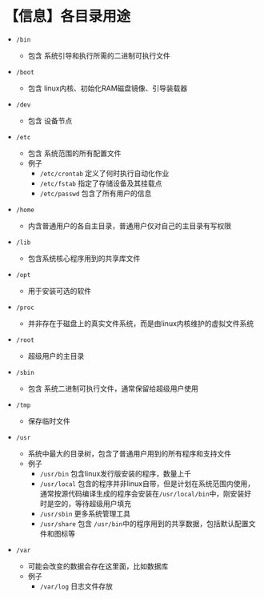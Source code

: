 # 【信息】各目录用途

- `/bin`
    - 包含 系统引导和执行所需的二进制可执行文件

- `/boot`
    - 包含 linux内核、初始化RAM磁盘镜像、引导装载器

- `/dev`
    - 包含 设备节点

- `/etc`
    - 包含 系统范围的所有配置文件
    - 例子
        - `/etc/crontab` 定义了何时执行自动化作业
        - `/etc/fstab` 指定了存储设备及其挂载点
        - `/etc/passwd` 包含了所有用户的信息

- `/home`
    - 内含普通用户的各自主目录，普通用户仅对自己的主目录有写权限

- `/lib`
    - 包含系统核心程序用到的共享库文件

- `/opt`
    - 用于安装可选的软件

- `/proc`
    - 并非存在于磁盘上的真实文件系统，而是由linux内核维护的虚拟文件系统

- `/root`
    - 超级用户的主目录

- `/sbin`
    - 包含 系统二进制可执行文件，通常保留给超级用户使用

- `/tmp`
    - 保存临时文件

- `/usr`
    - 系统中最大的目录树，包含了普通用户用到的所有程序和支持文件
    - 例子
        - `/usr/bin` 包含linux发行版安装的程序，数量上千
        - `/usr/local` 包含的程序并非linux自带，但是计划在系统范围内使用，通常按源代码编译生成的程序会安装在`/usr/local/bin`中，刚安装好时是空的，等待超级用户填充
        - `/usr/sbin` 更多系统管理工具
        - `/usr/share` 包含 `/usr/bin`中的程序用到的共享数据，包括默认配置文件和图标等

- `/var`
    - 可能会改变的数据会存在这里面，比如数据库
    - 例子
        - `/var/log` 日志文件存放

